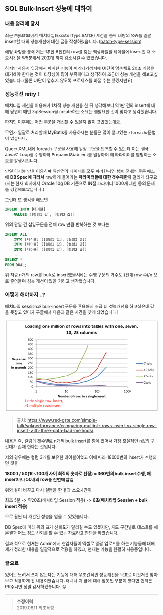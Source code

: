 ## SQL Bulk-Insert 성능에 대하여

### 내용 정리에 앞서

최근 MyBatis에서 배치타입(`ExcutorType.BATCH`) 세션을 통해 대량의 row를 일괄 insert할 때의 성능개선에 대한 글을 작성하였습니다. ([batch-type-session](https://github.com/Daehee-Jeong/TIL/blob/master/MyBatis/batch-type-session.md "대용량 엑셀파일(약1만 건 이상) 업로드 기능 개선을 위해 확인한 내용"))

해당 과정을 통해 저는 약1만 8천건의 row를 갖는 엑셀파일을 테이블에 insert할 때
소요시간을 약5분에서 20초대 까지 감소시킬 수 있었습니다.

하지만 사용자 입장에서 어떠한 기능이 처리되기까지에 UI단이 멈춘채로 20초 가량을 대기해야 한다는 것이 타당성이 많이 부족하다고 생각하여 조금더 성능 개선을 해보고싶었습니다.
(물론 UI단이 멈추지 않도록 프로세스를 바꿀 수는 있겠지만요)

### 성능개선 retry !

배치타입 세션을 이용해서 1차적 성능 개선을 한 뒤 생각해보니 약1만 건의 insert에 대해 당연히 매번 SqlSession을 create하는 소요는 불필요한 것이 맞다고 생각했습니다.

하지만 이후에는 어떤 부분을 개선할 수 있을지 많이 고민했는데요.

무언가 일괄로 처리할때 MyBatis를 사용하시는 분들은 많이 알고있는 `<foreach>`문법이 있습니다.

Query XML내에 foreach 구문을 사용해 일정 구문을 반복할 수 있는데 이는 결국 Java로 Loop을 수행하며 PreparedStatment를 빌딩하며 매 파라미터를 맵핑하는 소요를 발생시킵니다.

만일 이기능 만을 이용하여 약만건의 데이터를 모두 처리한다면 성능 문제는 물론 애초에 **DB Spec에 따라서** raw하게 들어가는 **파라미터들에 대한 갯수제한**이 걸리게 되구요
(저는 현재 회사에서 Oracle 10g DB 기준으로 IN절 파라미터 1000개 제한 등의 문제를 경험해보았습니다.)

그런데 또 생각을 해보면

```sql
INSERT INTO [테이블]
    VALUES ([컬럼1 값], [컬럼2 값])
```
위의 단일 건 삽입구문을 전체 row 만큼 반복하는 것 보다는

```sql
INSERT ALL
    INTO [테이블] ([컬럼1 값], [컬럼2 값])
    INTO [테이블] ([컬럼1 값], [컬럼2 값])
    INTO [테이블] ([컬럼1 값], [컬럼2 값])
    ...
SELECT *
FROM DUAL;
```
위 처럼 n개의 row를 bulk로 insert했을시에는 수행 구문의 개수도 (전체 row 수)/n 으로 줄어들며 성능 개선이 있을 거라고 생각했습니다.

### 어떻게 해야하지 ..?

배치타입 session과 bulk-insert 구문을 혼용해서 조금 더 성능개선을 하고싶은데 감을 못잡고 있다가 구글에서 다음과 같은 사진을 찾게 되었습니다 !

![2, 7, 10, 23개의 컬럼을 가진 테이블에 n개씩 한 묶음으로 bulk-insert수행 시 속도 비교](/images/bulk-insert-performance-01.png)
>출처: <https://www.red-gate.com/simple-talk/sql/performance/comparing-multiple-rows-insert-vs-single-row-insert-with-three-data-load-methods/>

내용은 즉, 컬럼의 갯수별로 n개씩 bulk insert를 함에 있어서 가장 효율적인 n값의 구간대가 존재 한다는 것입니다.

저의 경우에는 컬럼 3개를 보유한 테이블이었고 이에 따라 18000번의 insert가 수행되던 것을

**18000 / 50(10~100개 사이 최적의 숫자로 선정) = 360번의 bulk insert수행, 매 insert마다 50개의 row를 한번에 삽입**

위와 같이 바꾸고 다시 실행을 한 결과 소요시간이

최초 5분 -> 약20초(배치타입 Session 적용) -> **6초(배치타입 Session + bulk insert 적용)**

으로 훨씬 더 개선된 성능을 얻을 수 있었습니다.

DB Spec에 따라 위의 표가 신뢰도가 달라질 수도 있겠지만, 저도 구간별로 테스트를 해본결과 어느 정도 신뢰를 할 수 있는 자료라고 판단을 하였습니다.

결과 적으로 현재는 Admin에서 현업자들이 엑셀로 일괄 업로드를 하는 기능들에 대해 제가 정리한 내용을 일괄적으로 적용을 하였고, 현재는 기능을 원활히 사용중입니다.

### 끝으로
있어도 느려서 쓰지 않는다는 기능에 대해 무조건적인 성능개선을 목표로 이것저것 찾아보고 적용하게 된 내용이었습니다. 혹시나 제 글에 대해 잘못된 부분이 있다면 언제든 PR주시면 정말 감사하겠습니다. 😀

___

>**수정이력**  
2019.08.11 최초작성